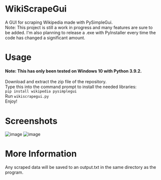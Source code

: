 # WikiScrapeGui
A GUI for scraping Wikipedia made with PySimpleGui.  
Note: This project is still a work in progress and many features are sure to be added. I'm also planning to release a .exe with PyInstaller every time the code has changed a significant amount.

# Usage
#### Note: This has only been tested on Windows 10 with Python 3.9.2.
Download and extract the zip file of the repository.  
Type this into the command prompt to install the needed libraries:  
`pip install wikipedia pysimplegui`  
Run `wikiscrapegui.py`  
Enjoy!

# Screenshots
![image](https://user-images.githubusercontent.com/67118737/109577924-7597e680-7ac4-11eb-8d7f-8ad5cc0dd063.png)
![image](https://user-images.githubusercontent.com/67118737/109577956-821c3f00-7ac4-11eb-8a3a-44d3ace3ca14.png)


# More Information
Any scraped data will be saved to an output.txt in the same directory as the program.
